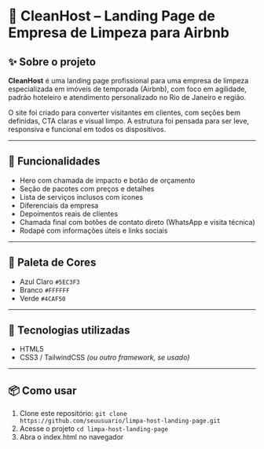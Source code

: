 # 🧼 CleanHost – Landing Page de Empresa de Limpeza para Airbnb

## ✨ Sobre o projeto

**CleanHost** é uma landing page profissional para uma empresa de limpeza especializada em imóveis de temporada (Airbnb), com foco em agilidade, padrão hoteleiro e atendimento personalizado no Rio de Janeiro e região.

O site foi criado para converter visitantes em clientes, com seções bem definidas, CTA claras e visual limpo. A estrutura foi pensada para ser leve, responsiva e funcional em todos os dispositivos.

---

## 📌 Funcionalidades

- Hero com chamada de impacto e botão de orçamento
- Seção de pacotes com preços e detalhes
- Lista de serviços inclusos com ícones
- Diferenciais da empresa
- Depoimentos reais de clientes
- Chamada final com botões de contato direto (WhatsApp e visita técnica)
- Rodapé com informações úteis e links sociais

---

## 🎨 Paleta de Cores

- Azul Claro `#5EC3F3`
- Branco `#FFFFFF`
- Verde `#4CAF50`

---

## 🚀 Tecnologias utilizadas

- HTML5
- CSS3 / TailwindCSS *(ou outro framework, se usado)*

---

## 📦 Como usar

1. Clone este repositório:
``
git clone https://github.com/seuusuario/limpa-host-landing-page.git
``
2. Acesse o projeto
``
cd limpa-host-landing-page
``
3. Abra o index.html no navegador
